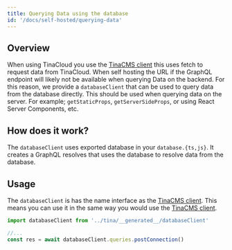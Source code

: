 ```yaml
---
title: Querying Data using the database
id: '/docs/self-hosted/querying-data'
---
```


## Overview

When using TinaCloud you use the [TinaCMS client](/docs/data-fetching/overview/) this uses fetch to request data from TinaCloud. When self hosting the URL if the GraphQL endpoint will likely not be available when querying Data on the backend. For this reason, we provide a `databaseClient` that can be used to query data from the database directly. This should be used when querying data on the server. For example; `getStaticProps`, `getServerSideProps`, or using React Server Components, etc.

## How does it work?

The `databaseClient` uses exported database in your `database.{ts,js}`. It creates a GraphQL resolves that uses the database to resolve data from the database.

## Usage

The `databaseClient` is has the name interface as the [TinaCMS client](/docs/data-fetching/overview/). This means you can use it in the same way you would use the [TinaCMS client](/docs/data-fetching/overview/).

```ts
import databaseClient from '../tina/__generated__/databaseClient'

//...
const res = await databaseClient.queries.postConnection()
```
